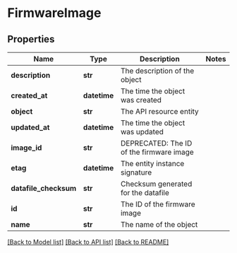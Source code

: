# FirmwareImage

## Properties
Name | Type | Description | Notes
------------ | ------------- | ------------- | -------------
**description** | **str** | The description of the object | 
**created_at** | **datetime** | The time the object was created | 
**object** | **str** | The API resource entity | 
**updated_at** | **datetime** | The time the object was updated | 
**image_id** | **str** | DEPRECATED: The ID of the firmware image | 
**etag** | **datetime** | The entity instance signature | 
**datafile_checksum** | **str** | Checksum generated for the datafile | 
**id** | **str** | The ID of the firmware image | 
**name** | **str** | The name of the object | 

[[Back to Model list]](../README.md#documentation-for-models) [[Back to API list]](../README.md#documentation-for-api-endpoints) [[Back to README]](../README.md)


